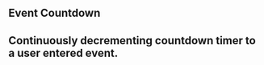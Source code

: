 ## Event Countdown

Continuously decrementing countdown timer to a user entered event.
--------------------------------------------------------------------

